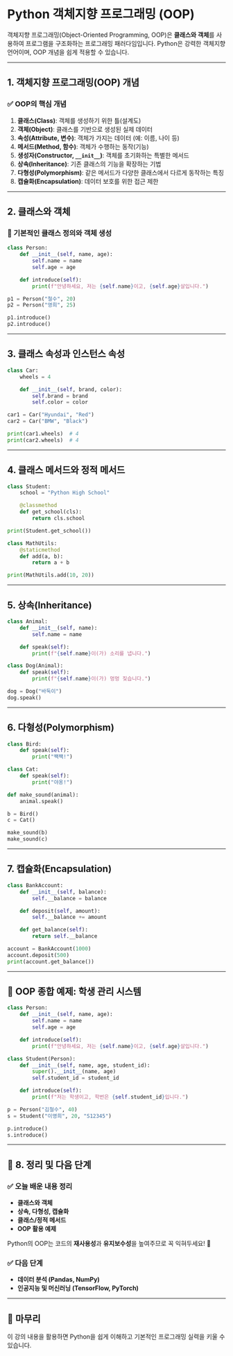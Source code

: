 # Python 객체지향 프로그래밍 (OOP)

객체지향 프로그래밍(Object-Oriented Programming, OOP)은 **클래스와 객체**를 사용하여 프로그램을 구조화하는 프로그래밍 패러다임입니다. Python은 강력한 객체지향 언어이며, OOP 개념을 쉽게 적용할 수 있습니다.

---

## 1. 객체지향 프로그래밍(OOP) 개념
### ✅ OOP의 핵심 개념
1. **클래스(Class)**: 객체를 생성하기 위한 틀(설계도)
2. **객체(Object)**: 클래스를 기반으로 생성된 실제 데이터
3. **속성(Attribute, 변수)**: 객체가 가지는 데이터 (예: 이름, 나이 등)
4. **메서드(Method, 함수)**: 객체가 수행하는 동작(기능)
5. **생성자(Constructor, `__init__`)**: 객체를 초기화하는 특별한 메서드
6. **상속(Inheritance)**: 기존 클래스의 기능을 확장하는 기법
7. **다형성(Polymorphism)**: 같은 메서드가 다양한 클래스에서 다르게 동작하는 특징
8. **캡슐화(Encapsulation)**: 데이터 보호를 위한 접근 제한

---

## 2. 클래스와 객체
### 🔹 기본적인 클래스 정의와 객체 생성
```python
class Person:
    def __init__(self, name, age):
        self.name = name
        self.age = age  

    def introduce(self):
        print(f"안녕하세요, 저는 {self.name}이고, {self.age}살입니다.")

p1 = Person("철수", 20)
p2 = Person("영희", 25)

p1.introduce()
p2.introduce()
```

---

## 3. 클래스 속성과 인스턴스 속성
```python
class Car:
    wheels = 4

    def __init__(self, brand, color):
        self.brand = brand
        self.color = color

car1 = Car("Hyundai", "Red")
car2 = Car("BMW", "Black")

print(car1.wheels)  # 4
print(car2.wheels)  # 4
```

---

## 4. 클래스 메서드와 정적 메서드
```python
class Student:
    school = "Python High School"

    @classmethod
    def get_school(cls):
        return cls.school

print(Student.get_school())
```

```python
class MathUtils:
    @staticmethod
    def add(a, b):
        return a + b

print(MathUtils.add(10, 20))
```

---

## 5. 상속(Inheritance)
```python
class Animal:
    def __init__(self, name):
        self.name = name

    def speak(self):
        print(f"{self.name}이(가) 소리를 냅니다.")

class Dog(Animal):
    def speak(self):
        print(f"{self.name}이(가) 멍멍 짖습니다.")

dog = Dog("바둑이")
dog.speak()
```

---

## 6. 다형성(Polymorphism)
```python
class Bird:
    def speak(self):
        print("짹짹!")

class Cat:
    def speak(self):
        print("야옹!")

def make_sound(animal):
    animal.speak()

b = Bird()
c = Cat()

make_sound(b)
make_sound(c)
```

---

## 7. 캡슐화(Encapsulation)
```python
class BankAccount:
    def __init__(self, balance):
        self.__balance = balance

    def deposit(self, amount):
        self.__balance += amount

    def get_balance(self):
        return self.__balance

account = BankAccount(1000)
account.deposit(500)
print(account.get_balance())
```

---

## 📌 OOP 종합 예제: 학생 관리 시스템
```python
class Person:
    def __init__(self, name, age):
        self.name = name
        self.age = age

    def introduce(self):
        print(f"안녕하세요, 저는 {self.name}이고, {self.age}살입니다.")

class Student(Person):
    def __init__(self, name, age, student_id):
        super().__init__(name, age)
        self.student_id = student_id

    def introduce(self):
        print(f"저는 학생이고, 학번은 {self.student_id}입니다.")

p = Person("김철수", 40)
s = Student("이영희", 20, "S12345")

p.introduce()
s.introduce()
```

---

## 📌 8. 정리 및 다음 단계
### ✅ 오늘 배운 내용 정리
- **클래스와 객체**
- **상속, 다형성, 캡슐화**
- **클래스/정적 메서드**
- **OOP 활용 예제**

Python의 OOP는 코드의 **재사용성**과 **유지보수성**을 높여주므로 꼭 익혀두세요! 🚀

### ✅ 다음 단계
- **데이터 분석 (Pandas, NumPy)**
- **인공지능 및 머신러닝 (TensorFlow, PyTorch)**

---

## 🚀 마무리
이 강의 내용을 활용하면 Python을 쉽게 이해하고 기본적인 프로그래밍 실력을 키울 수 있습니다.

